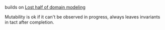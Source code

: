 builds on [Lost half of domain modeling](./2021-08-21-Define-The-Relationship.markdown)

Mutability is ok if it can't be observed in progress, always leaves invariants in tact after completion.
